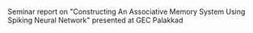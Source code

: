 Seminar report on "Constructing An Associative Memory System Using
Spiking Neural Network" presented at GEC Palakkad
